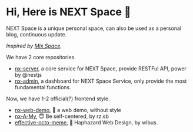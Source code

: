 # Hi, Here is NEXT Space 👋

NEXT Space is a unique personal space, can also be used as a personal blog,  continuous update.

*Inspired by [Mix Space](https://github.com/mx-space/).*

We have 2 core repositories.

- [nx-server](https://github.com/wibus-wee/nx-server), a core service for NEXT Space, provide RESTFul API, power by @nestjs
- [nx-admin](https://github.com/wibus-wee/nx-admin), a dashboard for NEXT Space Service, only provide the most fundamental functions.

Now, we have 1-2 official(?) frontend style.

- [nx-web-demo](https://github.com/wibus-wee/GS-web-demo), 🤯 a web demo, without style
- [nx-A-My](https://github.com/wibus-wee/nx-A-My), 😇 Be self-centered, by rz.sb
- [effective-octo-meme](https://github.com/wibus-wee/effective-octo-meme), 🥸 Haphazard Web Design, by wibus.
